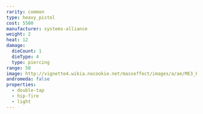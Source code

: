 ```yaml
---
rarity: common
type: heavy_pistol
cost: 5500
manufacturer: systems-alliance
weight: 2
heat: 12
damage:
  dieCount: 1
  dieType: 4
  type: piercing
range: 50
image: http://vignette4.wikia.nocookie.net/masseffect/images/a/ae/ME3_Phalanx_Heavy_Pistol.png/revision/latest?cb=20120317185535
andromeda: false
properties:
  - double-tap
  - hip-fire
  - light
---
```

